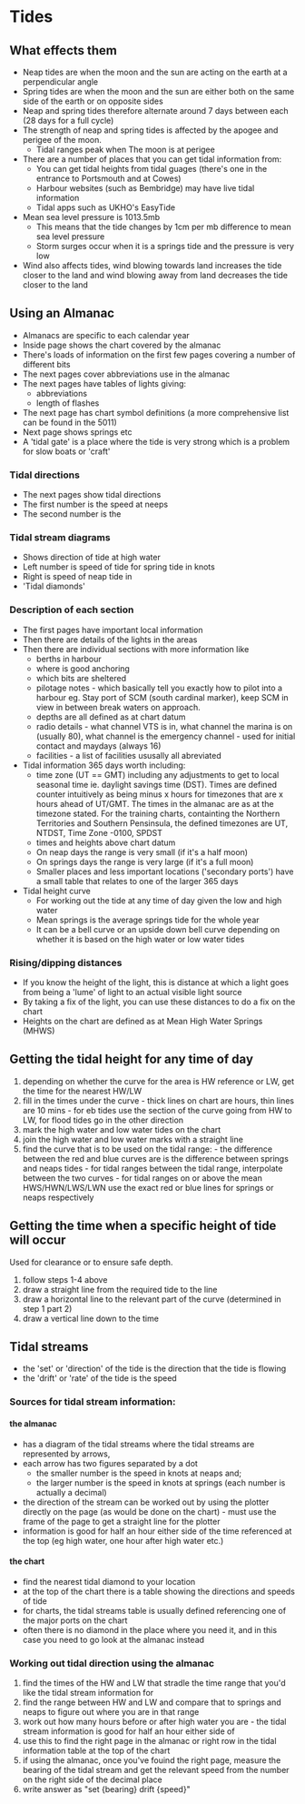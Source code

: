 # Tides

## What effects them
* Neap tides are when the moon and the sun are acting on the earth at a perpendicular angle
* Spring tides are when the moon and the sun are either both on the same side of the earth or on opposite sides
* Neap and spring tides therefore alternate around 7 days between each (28 days for a full cycle)
* The strength of neap and spring tides is affected by the apogee and perigee of the moon.
  - Tidal ranges peak when The moon is at perigee
* There are a number of places that you can get tidal information from:
  - You can get tidal heights from tidal guages (there's one in the entrance to Portsmouth and at Cowes)
  - Harbour websites (such as Bembridge) may have live tidal information
  - Tidal apps such as UKHO's EasyTide
* Mean sea level pressure is 1013.5mb
  - This means that the tide changes by 1cm per mb difference to mean sea level pressure
  - Storm surges occur when it is a springs tide and the pressure is very low
* Wind also affects tides, wind blowing towards land increases the tide closer to the land and wind blowing away from land decreases the tide closer to the land

## Using an Almanac
* Almanacs are specific to each calendar year
* Inside page shows the chart covered by the almanac
* There's loads of information on the first few pages covering a number of different bits
* The next pages cover abbreviations use in the almanac
* The next pages have tables of lights giving:
  - abbreviations
  - length of flashes
* The next page has chart symbol definitions (a more comprehensive list can be found in the 5011)
* Next page shows springs etc
* A 'tidal gate' is a place where the tide is very strong which is a problem for slow boats or 'craft'
### Tidal directions
* The next pages show tidal directions
* The first number is the speed at neeps
* The second number is the
### Tidal stream diagrams
  - Shows direction of tide at high water
  - Left number is speed of tide for spring tide in knots
  - Right is speed of neap tide in
  - 'Tidal diamonds'
### Description of each section
* The first pages have important local information
* Then there are details of the lights in the areas
* Then there are individual sections with more information like
  - berths in harbour
  - where is good anchoring
  - which bits are sheltered
  - pilotage notes - which basically tell you exactly how to pilot into a  harbour eg. Stay port of SCM (south cardinal marker), keep SCM in view in between break waters on approach.
  - depths are all defined as at chart datum
  - radio details - what channel VTS is in, what channel the marina is on (usually 80), what channel is the emergency channel - used for initial contact and maydays (always 16)
  - facilities - a list of facilities ususally all abreviated
* Tidal information 365 days worth including:
  - time zone (UT == GMT) including any adjustments to get to local seasonal time ie. daylight savings time (DST). Times are defined counter intuitively as being minus x hours for timezones that are x hours ahead of UT/GMT. The times in the almanac are as at the timezone stated. For the training charts, containting the Northern Territories and Southern Pensinsula, the defined timezones are UT, NTDST, Time Zone -0100, SPDST
  - times and heights above chart datum
  - On neap days the range is very small (if it's a half moon)
  - On springs days the range is very large (if it's a full moon)
  - Smaller places and less important locations ('secondary ports') have a small table that relates to one of the larger 365 days  
* Tidal height curve
  - For working out the tide at any time of day given the low and high water
  - Mean springs is the average springs tide for the whole year
  - It can be a bell curve or an upside down bell curve depending on whether it is based on the high water or low water tides
### Rising/dipping distances
  * If you know the height of the light, this is distance at which a light goes from being a 'lume' of light to an actual visible light source
  * By taking a fix of the light, you can use these distances to do a fix on the chart
  * Heights on the chart are defined as at Mean High Water Springs (MHWS)

## Getting the tidal height for any time of day
  1. depending on whether the curve for the area is HW reference or LW, get the time for the nearest HW/LW
  2. fill in the times under the curve
    - thick lines on chart are hours, thin lines are 10 mins
    - for eb tides use the section of the curve going from HW to LW, for flood tides go in the other direction
  3. mark the high water and low water tides on the chart
  4. join the high water and low water marks with a straight line
  5. find the curve that is to be used on the tidal range:
    - the difference between the red and blue curves are is the difference between springs and neaps tides
    - for tidal ranges between the tidal range, interpolate between the two curves
    - for tidal ranges on or above the mean HWS/HWN/LWS/LWN use the exact red or blue lines for springs or neaps respectively

## Getting the time when a specific height of tide will occur
Used for clearance or to ensure safe depth.
  1. follow steps 1-4 above
  2. draw a straight line from the required tide to the line
  3. draw a horizontal line to the relevant part of the curve (determined in step 1 part 2)
  4. draw a vertical line down to the time

## Tidal streams
* the 'set' or 'direction' of the tide is the direction that the tide is flowing
* the 'drift' or 'rate' of the tide is the speed
### Sources for tidal stream information:
#### the almanac
* has a diagram of the tidal streams where the tidal streams are represented by arrows,
* each arrow has two figures separated by a dot
  - the smaller number is the speed in knots at neaps and;
  -  the larger number is the speed in knots at springs (each number is actually a decimal)
* the direction of the stream can be worked out by using the plotter directly on the page (as would be done on the chart) - must use the frame of the page to get a straight line for the plotter
* information is good for half an hour either side of the time referenced at the top (eg high water, one hour after high water etc.)
#### the chart
* find the nearest tidal diamond to your location
* at the top of the chart there is a table showing the directions and speeds of tide
* for charts, the tidal streams table is usually defined referencing one of the major ports on the chart
* often there is no diamond in the place where you need it, and in this case you need to go look at the almanac instead
### Working out tidal direction using the almanac
1. find the times of the HW and LW that stradle the time range that you'd like the tidal stream information for
2. find the range between HW and LW and compare that to springs and neaps to figure out where you are in that range
3. work out how many hours before or after high water you are - the tidal stream information is good for half an hour either side of
4. use this to find the right page in the almanac or right row in the tidal information table at the top of the chart
5. if using the almanac, once you've fouind the right page, measure the bearing of the tidal stream and get the relevant speed from the number on the right side of the decimal place
6. write answer as "set {bearing} drift {speed}"
